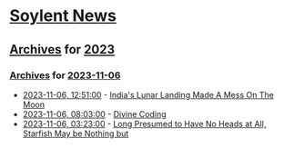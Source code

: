 # [Soylent News](../../../README.md)

## [Archives](../../index.md) for [2023](../index.md)

### [Archives](../../index.md) for [2023-11-06](index.md)

* [2023-11-06, 12:51:00](https://soylentnews.org/article.pl?sid=23/11/06/023242&from=rss) - [India's Lunar Landing Made A Mess On The Moon](https://soylentnews.org/article.pl?sid=23/11/06/023242&from=rss)
* [2023-11-06, 08:03:00](https://soylentnews.org/article.pl?sid=23/11/05/1946234&from=rss) - [Divine Coding](https://soylentnews.org/article.pl?sid=23/11/05/1946234&from=rss)
* [2023-11-06, 03:23:00](https://soylentnews.org/article.pl?sid=23/11/05/1844240&from=rss) - [Long Presumed to Have No Heads at All, Starfish May be Nothing but](https://soylentnews.org/article.pl?sid=23/11/05/1844240&from=rss)

